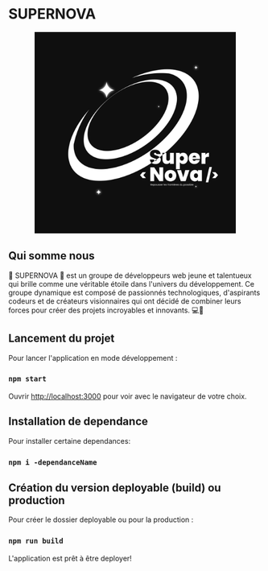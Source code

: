 # SUPERNOVA
<p align="center"><a href="https://www.facebook.com/supernovatechcommunity" target="_blank"><img src="./src/assets/image/supenova/SupernovaLogo.jpg" width="400" alt="Supernova Logo"></a></p>

## Qui somme nous
🌟 SUPERNOVA 🌟 est un groupe de développeurs web jeune et talentueux qui brille comme une véritable étoile dans l'univers du développement. Ce groupe dynamique est composé de passionnés technologiques, d'aspirants codeurs et de créateurs visionnaires qui ont décidé de combiner leurs forces pour créer des projets incroyables et innovants. 💻🚀

## Lancement du projet
Pour lancer l'application en mode développement :
### `npm start` 
Ouvrir [http://localhost:3000](http://localhost:3000) pour voir avec le navigateur de votre choix.

## Installation de dependance
Pour installer certaine dependances:
### `npm i -dependanceName`

## Création du version deployable (build) ou production
Pour créer le dossier deployable ou pour la production :
### `npm run build`
L'application est prêt à être deployer!
